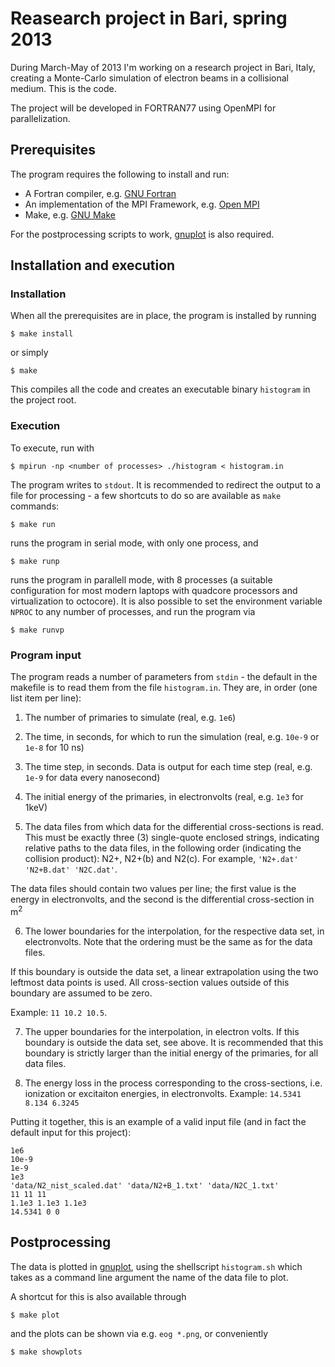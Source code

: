 Reasearch project in Bari, spring 2013
===============

During March-May of 2013 I'm working on a research project in Bari, Italy, creating a Monte-Carlo simulation of electron beams in a collisional medium. This is the code.

The project will be developed in FORTRAN77 using OpenMPI for parallelization.

## Prerequisites

The program requires the following to install and run:

  * A Fortran compiler, e.g. [GNU Fortran](http://gcc.gnu.org/fortran/)
  * An implementation of the MPI Framework, e.g. [Open MPI](http://www.open-mpi.org/)
  * Make, e.g. [GNU Make](http://www.gnu.org/software/make/)

For the postprocessing scripts to work, [gnuplot](http://www.gnuplot.info/) is also required.

## Installation and execution

### Installation

When all the prerequisites are in place, the program is installed by running

    $ make install

or simply

    $ make

This compiles all the code and creates an executable binary `histogram` in the project root. 

### Execution

To execute, run with

    $ mpirun -np <number of processes> ./histogram < histogram.in

The program writes to `stdout`. It is recommended to redirect the output to a file for processing - a few shortcuts to do so are available as `make` commands:

    $ make run

runs the program in serial mode, with only one process, and 

    $ make runp

runs the program in parallell mode, with 8 processes (a suitable configuration for most modern laptops with quadcore processors and virtualization to octocore). It is also possible to set the environment variable `NPROC` to any number of processes, and run the program via

    $ make runvp

### Program input

The program reads a number of parameters from `stdin` - the default in the makefile is to read them from the file `histogram.in`. They are, in order (one list item per line):

  1. The number of primaries to simulate (real, e.g. `1e6`)

  2. The time, in seconds, for which to run the simulation (real, e.g. `10e-9` or `1e-8` for 10 ns)

  3. The time step, in seconds. Data is output for each time step (real, e.g. `1e-9` for data every nanosecond)

  4. The initial energy of the primaries, in electronvolts (real, e.g. `1e3` for 1keV)

  5. The data files from which data for the differential cross-sections is read. This must be exactly three (3) single-quote enclosed strings, indicating relative paths to the data files, in the following order (indicating the collision product): N2+, N2+(b) and N2(c). For example, `'N2+.dat' 'N2+B.dat' 'N2C.dat'`.

  The data files should contain two values per line; the first value is the energy in electronvolts, and the second is the differential cross-section in m<sup>2</sup>

  6. The lower boundaries for the interpolation, for the respective data set, in electronvolts. Note that the ordering must be the same as for the data files.

  If this boundary is outside the data set, a linear extrapolation using the two leftmost data points is used. All cross-section values outside of this boundary are assumed to be zero.

  Example: `11 10.2 10.5`.

  
  7. The upper boundaries for the interpolation, in electron volts. If this boundary is outside the data set, see above. It is recommended that this boundary is strictly larger than the initial energy of the primaries, for all data files.

  8. The energy loss in the process corresponding to the cross-sections, i.e. ionization or excitaiton energies, in electronvolts. Example: `14.5341 8.134 6.3245`

Putting it together, this is an example of a valid input file (and in fact the default input for this project):

    1e6
    10e-9
    1e-9
    1e3
    'data/N2_nist_scaled.dat' 'data/N2+B_1.txt' 'data/N2C_1.txt'
    11 11 11
    1.1e3 1.1e3 1.1e3
    14.5341 0 0


## Postprocessing

The data is plotted in [gnuplot](http://www.gnuplot.info/), using the shellscript `histogram.sh` which takes as a command line argument the name of the data file to plot.

A shortcut for this is also available through

    $ make plot

and the plots can be shown via e.g. `eog *.png`, or conveniently

    $ make showplots